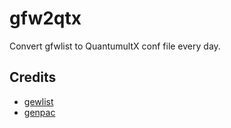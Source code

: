 # gfw2qtx
Convert gfwlist to QuantumultX conf file every day.
## Credits  
- [gewlist](https://github.com/gfwlist/gfwlist)
- [genpac](https://github.com/JinnLynn/genpac)  
